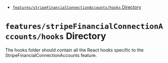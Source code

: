 <!-- START doctoc generated TOC please keep comment here to allow auto update -->
<!-- DON'T EDIT THIS SECTION, INSTEAD RE-RUN doctoc TO UPDATE -->

- [`features/stripeFinancialConnectionAccounts/hooks` Directory](#featuresstripefinancialconnectionaccountshooks-directory)

<!-- END doctoc generated TOC please keep comment here to allow auto update -->

# `features/stripeFinancialConnectionAccounts/hooks` Directory

The hooks folder should contain all the React hooks specific to the StripeFinancialConnectionAccounts feature.
